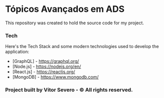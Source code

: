 # Tópicos Avançados em ADS

This repository was created to hold the source code for my project.

### Tech

Here's the Tech Stack and some modern technologies used to develop the application:

* [GraphQL] - https://graphql.org/
* [Node.js] - https://nodejs.org/en/
* [React.js] - https://reactjs.org/
* [MongoDB] - https://www.mongodb.com/

### Project built by Vítor Severo - © All rights reserved.
